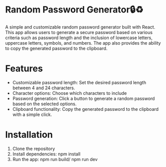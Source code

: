 # Random Password Generator🔒♻️

A simple and customizable random password generator built with React. This app allows users to generate a secure password based on various criteria such as password length and the inclusion of lowercase letters, uppercase letters, symbols, and numbers. The app also provides the ability to copy the generated password to the clipboard.

# Features

- Customizable password length: Set the desired password length between 4 and 24 characters.
- Character options: Choose which characters to include
- Password generation: Click a button to generate a random password based on the selected options.
- Clipboard functionality: Copy the generated password to the clipboard with a simple click.

# Installation

1. Clone the repository
2. Install dependencies: npm install
3. Run the app: npm run build/ npm run dev
